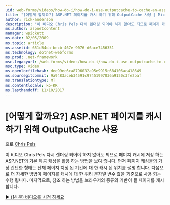 ```yaml
---
uid: web-forms/videos/how-do-i/how-do-i-use-outputcache-to-cache-an-aspnet-page
title: "[어떻게 할까요?] ASP.NET 페이지를 캐시 하기 위해 OutputCache 사용 | Microsoft Docs"
author: rick-anderson
description: "이 비디오 Chris Pels 다시 렌더링 되어야 하지 않아도 되므로 페이지 캐시에 저장 하는 ASP.NET의 기본 제공 캐싱을 활용 하는 방법을 보여 줍니다. 첫째는 중..."
ms.author: aspnetcontent
manager: wpickett
ms.date: 02/05/2009
ms.topic: article
ms.assetid: 651c54da-becb-467e-9076-d6ace7456351
ms.technology: dotnet-webforms
ms.prod: .net-framework
msc.legacyurl: /web-forms/videos/how-do-i/how-do-i-use-outputcache-to-cache-an-aspnet-page
msc.type: video
ms.openlocfilehash: dee99ec6ca8796032a95e9915c684106ac418649
ms.sourcegitcommit: 9a9483aceb34591c97451997036a9120c3fe2baf
ms.translationtype: MT
ms.contentlocale: ko-KR
ms.lasthandoff: 11/10/2017
---
```

<a name="how-do-i-use-outputcache-to-cache-an-aspnet-page"></a>[어떻게 할까요?] ASP.NET 페이지를 캐시 하기 위해 OutputCache 사용
====================
으로 [Chris Pels](https://twitter.com/chrispels)

이 비디오 Chris Pels 다시 렌더링 되어야 하지 않아도 되므로 페이지 캐시에 저장 하는 ASP.NET의 기본 제공 캐싱을 활용 하는 방법을 보여 줍니다. 먼저 페이지 캐싱을의 가장 간단한 형태는 전체 페이지 지정 된 기간에 대 한 캐시 된 위치를 설명 합니다. 다음으로 더 자세한 방법이 페이지를 캐시에 대 한 쿼리 문자열 변수 값을 기준으로 사용 되는 수행 됩니다. 마지막으로, 참조 하는 방법을 브라우저의 종류의 기반이 될 페이지를 캐시 합니다.

[&#9654; (14 분) 비디오를 시청 하세요](https://channel9.msdn.com/Blogs/ASP-NET-Site-Videos/how-do-i-use-outputcache-to-cache-an-aspnet-page)
